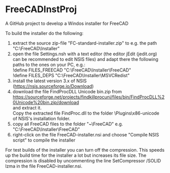 # FreeCADInstProj
A GitHub project to develop a Windos installer for FreeCAD

To build the installer do the following:
1. extract the source zip-file "FC-standard-installer.zip" to e.g. the path "C:\FreeCAD\Installer"
2. open the file Settings.nsh with a text editor
   (the editor jEdit (jedit.org) can be recommended to edit NSIS files)
   and adapt there the following paths to the ones on your PC, e.g.:</br>
   !define FILES_FREECAD "C:\FreeCAD\Installer\FreeCAD"</br>
   !define FILES_DEPS "C:\FreeCAD\Installer\MSVCRedist"
3. install the latest version 3.x of NSIS (https://nsis.sourceforge.io/Download)
4. download the file FindProcDLL Unicode bin.zip from</br>
   https://sourceforge.net/projects/findkillprocuni/files/bin/FindProcDLL%20Unicode%20bin.zip/download </br>
   and extract it.</br>
   Copy the extracted file FindProc.dll to the folder \Plugins\x86-unicode of
   NSIS's installation folder.
5. copy all FreeCAD files to the folder "~\FreeCAD"
   e.g. "C:\FreeCAD\Installer\FreeCAD"
6. right-click on the file FreeCAD-installer.nsi and choose "Compile NSIS script"
   to compile the installer

For test builds of the installer you can turn off the compression. This speeds up
the build time for the installer a lot but increases its file size. The compression
is disabled by uncommenting the line
SetCompressor /SOLID lzma
in the file FreeCAD-installer.nsi.
